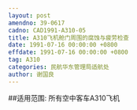 ```yaml
---
layout: post
amendno: 39-0617
cadno: CAD1991-A310-05
title: A310飞机舱门周围的腐蚀与疲劳检查
date: 1991-07-16 00:00:00 +0800
effdate: 1991-07-16 00:00:00 +0800
tag: A310
categories: 民航华东管理局适航处
author: 谢国良
---
```


##适用范围:
所有空中客车A310飞机


